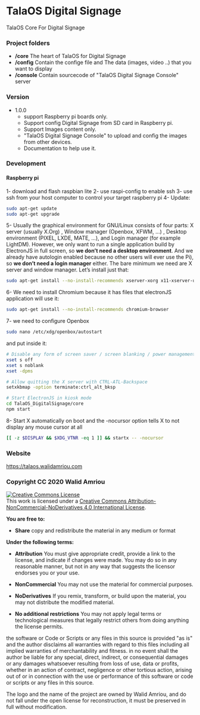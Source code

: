 # TalaOS Digital Signage
TalaOS Core For Digital Signage

### Project folders
* __/core__ The heart of TalaOS for Digital Signage
* __/config__ Contain the confige file and The data (images, video ..) that you want to display
* __/console__ Contain sourcecode of "TalaOS Digital Signage Console" server

### Version 
* 1.0.0
  * support Raspberry pi boards only.
  * Support config Digital Signage from SD card in Raspberry pi.
  * Support Images content only.
  * "TalaOS Digital Signage Console"  to upload and config the images from other devices. 
  * Documentation to help use it.
  
### Development 
#### Raspberry pi
1- download and flash raspbian lite 
2- use raspi-config to enable ssh
3- use ssh from your host computer to control your target raspberry pi 
4- Update:
```bash 
sudo apt-get update
sudo apt-get upgrade
```
5- Usually the graphical environment for GNU/Linux consists of four parts: X server (usually X.Org) , Window manager (Openbox, XFWM, …) , Desktop environment (PIXEL, LXDE, MATE, …), and Login manager (for example LightDM). However, we only want to run a single application build by ElectronJS in full screen, so __we don’t need a desktop environment__. And we already have autologin enabled because no other users will ever use the Pi), so __we don’t need a login manager__ either. The bare minimum we need are X server and window manager. Let’s install just that:
```bash 
sudo apt-get install --no-install-recommends xserver-xorg x11-xserver-utils xinit openbox
```
6- We need to install Chromium because it has files that electronJS application will use it:
```bash 
sudo apt-get install --no-install-recommends chromium-browser
```
7- we need to configure Openbox 
```bash 
sudo nano /etc/xdg/openbox/autostart 
```
and put inside it: 
```bash 
# Disable any form of screen saver / screen blanking / power management
xset s off
xset s noblank
xset -dpms

# Allow quitting the X server with CTRL-ATL-Backspace
setxkbmap -option terminate:ctrl_alt_bksp

# Start ElectronJS in kiosk mode
cd TalaOS_DigitalSignage/core
npm start
```
8- Start X automatically on boot and the -nocursor option tells X to not display any mouse cursor at all
```bash
[[ -z $DISPLAY && $XDG_VTNR -eq 1 ]] && startx -- -nocursor
```

### Website
https://talaos.walidamriou.com

### Copyright CC 2020 Walid Amriou

<a rel="license" href="http://creativecommons.org/licenses/by-nc-nd/4.0/"><img alt="Creative Commons License" style="border-width:0" src="https://i.creativecommons.org/l/by-nc-nd/4.0/88x31.png" /></a><br />This work is licensed under a <a rel="license" href="http://creativecommons.org/licenses/by-nc-nd/4.0/">Creative Commons Attribution-NonCommercial-NoDerivatives 4.0 International License</a>.

__You are free to:__
- __Share__ copy and redistribute the material in any medium or format

__Under the following terms:__
- __Attribution__ You must give appropriate credit, provide a link to the license, and indicate if changes were made. You may do so in any reasonable manner, but not in any way that suggests the licensor endorses you or your use.

- __NonCommercial__ You may not use the material for commercial purposes.

- __NoDerivatives__ If you remix, transform, or build upon the material, you may not distribute the modified material.

- __No additional restrictions__ You may not apply legal terms or technological measures that legally restrict others from doing anything the license permits.


the software or Code or Scripts or any files in this source is provided "as is" and the author disclaims all warranties with regard to this files including all implied warranties of merchantability and fitness. in no event shall the author be liable for any special, direct, indirect, or consequential damages or any damages whatsoever resulting from loss of use, data or profits, whether in an action of contract, negligence or other tortious action, arising out of or in connection with the use or performance of this software or code or scripts or any files in this source.

The logo and the name of the project are owned by Walid Amriou, and do not fall under the open license for reconstruction, it must be preserved in full without modification. 
